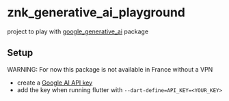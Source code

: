 # znk_generative_ai_playground

project to play with [google_generative_ai](https://pub.dev/packages/google_generative_ai) package

## Setup

WARNING: For now this package is not available in France without a VPN
 
- create a [Google AI API key](https://ai.google.dev/tutorials/setup?hl=fr)
- add the key when running flutter with `--dart-define=API_KEY=<YOUR_KEY>`
